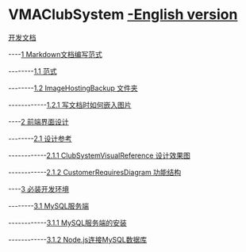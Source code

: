 # VMAClubSystem [-English version](./README_eng.md)

[开发文档](./DevDoc/README.md)

----[1 Markdown文档编写范式](./DevDoc/README.md#1-markdown说明文档编写范式)

--------[1.1 范式](./DevDoc/README.md#11-范式)

--------[1.2 ImageHostingBackup 文件夹](./DevDoc/README.md#12-imagehostingbackup-文件夹)

------------[1.2.1 写文档时如何嵌入图片](./DevDoc/README.md#121-写文档时如何嵌入图片)

----[2 前端界面设计](./DevDoc/README.md#2-前端界面设计)

--------[2.1 设计参考](./DevDoc/README.md#21-设计参考)

------------[2.1.1 ClubSystemVisualReference 设计效果图](./DevDoc/README.md#211-clubsystemvisualreference-设计效果图)

------------[2.1.2 CustomerRequiresDiagram 功能结构](./DevDoc/README.md#212-customerrequiresdiagram-功能结构)

----[3 必装开发环境](./DevDoc/README.md#3-必装开发环境)

--------[3.1 MySQL服务端](./DevDoc/README.md#31-mysql服务端)

------------[3.1.1 MySQL服务端的安装](./DevDoc/README.md#311-mysql服务端的安装)

------------[3.1.2 Node.js连接MySQL数据库](./DevDoc/README.md#311-mysql服务端的安装)
